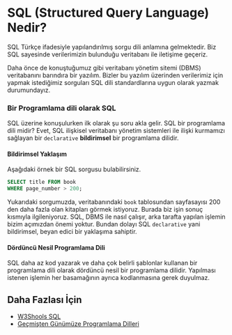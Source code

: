 SQL (Structured Query Language) Nedir?
======
SQL Türkçe ifadesiyle yapılandırılmış sorgu dili anlamına gelmektedir. Biz SQL sayesinde verilerimizin bulunduğu veritabanı ile iletişime geçeriz.

Daha önce de konuştuğumuz gibi veritabanı yönetim sitemi (DBMS) veritabanını barındıra bir yazılım. Bizler bu yazılım üzerinden verilerimiz için yapmak istediğimiz 
sorguları SQL dili standardlarına uygun olarak yazmak durumundayız.

### Bir Programlama dili olarak SQL

SQL üzerine konuşulurken ilk olarak şu soru akla gelir. SQL bir programlama dili midir? Evet, SQL ilişkisel veritabanı yönetim sistemleri ile ilişki kurmamızı sağlayan bir 
`declarative` **bildirimsel** bir programlama dilidir.

#### Bildirimsel Yaklaşım
Aşağıdaki örnek bir SQL sorgusu bulabilirsiniz.

```SQL
SELECT title FROM book
WHERE page_number > 200;
```
Yukarıdaki sorgumuzda, veritabanındaki `book` tablosundan sayfasayısı 200 den daha fazla olan kitapları görmek istiyoruz. Burada biz işin sonuç kısmıyla ilgileniyoruz. 
SQL, DBMS ile nasıl çalışır, arka tarafta yapılan işlemin bizim açımızdan önemi yoktur. Bundan dolayı SQL  `declarative` yani bildirimsel, beyan edici bir
yaklaşıma sahiptir.

#### Dördüncü Nesil Programlama Dili
SQL daha az kod yazarak ve daha çok belirli şablonlar kullanan bir programlama dili olarak dördüncü nesil bir programlama dilidir. Yapılması istenen işlemin
her basamağının ayrıca kodlanmasına gerek duyulmaz.

## Daha Fazlası İçin
- [W3Shools SQL](https://www.w3schools.com/sql/)
- [Geçmişten Günümüze Programlama Dilleri ](https://www.chip.com.tr/blog/kadircamoglu/Gecmisten-Gunumuze-Programlama-Dilleri_1846.html/)
